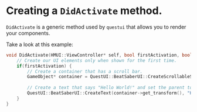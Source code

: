 # Creating a `DidActivate` method.

`DidActivate` is a generic method used by `questui` that allows you to render your components.

Take a look at this example:

```cpp
void DidActivate(HMUI::ViewController* self, bool firstActivation, bool addedToHierarchy, bool screenSystemEnabling) {
    // Create our UI elements only when shown for the first time.
    if(firstActivation) {
        // Create a container that has a scroll bar.
        GameObject* container = QuestUI::BeatSaberUI::CreateScrollableSettingsContainer(get_transform());
       
        // Create a text that says "Hello World!" and set the parent to the container.
        QuestUI::BeatSaberUI::CreateText(container->get_transform(), "Hello World!");
    }
}
```
